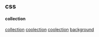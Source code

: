 ## css

#### collection
[collection](https://juejin.im/post/5aab4f985188255582521c57)
[coolection](https://juejin.im/post/5e34d266f265da3e177f2000)
[coolection](https://juejin.im/post/5e8fc7826fb9a03c677e68d9)
[background](https://juejin.im/post/5e1adb826fb9a02fc160a2c1)